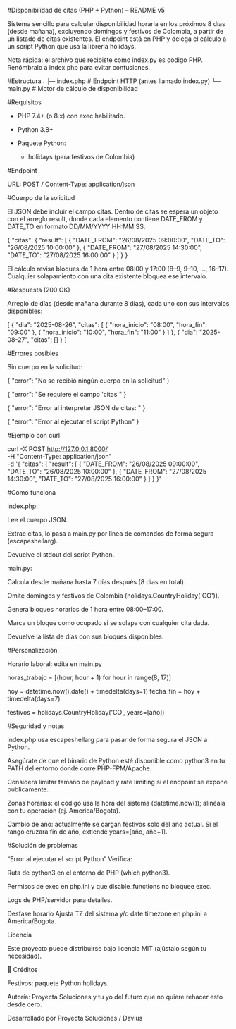 #Disponibilidad de citas (PHP + Python) – README v5

Sistema sencillo para calcular disponibilidad horaria en los próximos 8 días (desde mañana), excluyendo domingos y festivos de Colombia, a partir de un listado de citas existentes.
El endpoint está en PHP y delega el cálculo a un script Python que usa la librería holidays.

Nota rápida: el archivo que recibiste como index.py es código PHP. Renómbralo a index.php para evitar confusiones.


#Estructura
.
├─ index.php       # Endpoint HTTP (antes llamado index.py)
└─ main.py         # Motor de cálculo de disponibilidad



#Requisitos

 - PHP 7.4+ (o 8.x) con exec habilitado.

 - Python 3.8+

 - Paquete Python:

    - holidays (para festivos de Colombia)


#Endpoint

URL: POST /
Content-Type: application/json


#Cuerpo de la solicitud

El JSON debe incluir el campo citas.
Dentro de citas se espera un objeto con el arreglo result, donde cada elemento contiene DATE_FROM y DATE_TO en formato DD/MM/YYYY HH:MM:SS.

{
  "citas": {
    "result": [
      {
        "DATE_FROM": "26/08/2025 09:00:00",
        "DATE_TO":   "26/08/2025 10:00:00"
      },
      {
        "DATE_FROM": "27/08/2025 14:30:00",
        "DATE_TO":   "27/08/2025 16:00:00"
      }
    ]
  }
}



El cálculo revisa bloques de 1 hora entre 08:00 y 17:00 (8–9, 9–10, …, 16–17).
Cualquier solapamiento con una cita existente bloquea ese intervalo.



#Respuesta (200 OK)

Arreglo de días (desde mañana durante 8 días), cada uno con sus intervalos disponibles:

[
  {
    "dia": "2025-08-26",
    "citas": [
      { "hora_inicio": "08:00", "hora_fin": "09:00" },
      { "hora_inicio": "10:00", "hora_fin": "11:00" }
    ]
  },
  {
    "dia": "2025-08-27",
    "citas": []
  }
]



#Errores posibles

Sin cuerpo en la solicitud:

{ "error": "No se recibió ningún cuerpo en la solicitud" }

{ "error": "Se requiere el campo 'citas'" }

{ "error": "Error al interpretar JSON de citas: <detalle>" }

{ "error": "Error al ejecutar el script Python" }


#Ejemplo con curl

curl -X POST http://127.0.0.1:8000/ \
  -H "Content-Type: application/json" \
  -d '{
    "citas": {
      "result": [
        { "DATE_FROM": "26/08/2025 09:00:00", "DATE_TO": "26/08/2025 10:00:00" },
        { "DATE_FROM": "27/08/2025 14:30:00", "DATE_TO": "27/08/2025 16:00:00" }
      ]
    }
  }'



#Cómo funciona

index.php:

Lee el cuerpo JSON.

Extrae citas, lo pasa a main.py por línea de comandos de forma segura (escapeshellarg).

Devuelve el stdout del script Python.

main.py:

Calcula desde mañana hasta 7 días después (8 días en total).

Omite domingos y festivos de Colombia (holidays.CountryHoliday('CO')).

Genera bloques horarios de 1 hora entre 08:00–17:00.

Marca un bloque como ocupado si se solapa con cualquier cita dada.

Devuelve la lista de días con sus bloques disponibles.




#Personalización

Horario laboral: edita en main.py

horas_trabajo = [(hour, hour + 1) for hour in range(8, 17)]


hoy = datetime.now().date() + timedelta(days=1)
fecha_fin = hoy + timedelta(days=7)

festivos = holidays.CountryHoliday('CO', years=[año])


#Seguridad y notas

index.php usa escapeshellarg para pasar de forma segura el JSON a Python.

Asegúrate de que el binario de Python esté disponible como python3 en tu PATH del entorno donde corre PHP-FPM/Apache.

Considera limitar tamaño de payload y rate limiting si el endpoint se expone públicamente.

Zonas horarias: el código usa la hora del sistema (datetime.now()); alinéala con tu operación (ej. America/Bogota).

Cambio de año: actualmente se cargan festivos solo del año actual. Si el rango cruzara fin de año, extiende years=[año, año+1].


#Solución de problemas

“Error al ejecutar el script Python”
Verifica:

Ruta de python3 en el entorno de PHP (which python3).

Permisos de exec en php.ini y que disable_functions no bloquee exec.

Logs de PHP/servidor para detalles.

Desfase horario
Ajusta TZ del sistema y/o date.timezone en php.ini a America/Bogota.






Licencia

Este proyecto puede distribuirse bajo licencia MIT (ajústalo según tu necesidad).




🙌 Créditos

Festivos: paquete Python holidays.

Autoría: Proyecta Soluciones y tu yo del futuro que no quiere rehacer esto desde cero.


Desarrollado por Proyecta Soluciones / Davius